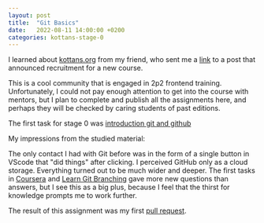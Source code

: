 ```yaml
---
layout: post
title:  "Git Basics"
date:   2022-08-11 14:00:00 +0200
categories: kottans-stage-0
---
```

I learned about [kottans.org](https://kottans.org/) from my friend, who sent me a [link](https://dou.ua/forums/topic/31838/) to a post that announced recruitment for a new course.

This is a cool community that is engaged in 2p2 frontend training. Unfortunately, I could not pay enough attention to get into the course with mentors, but I plan to complete and publish all the assignments here, and perhaps they will be checked by caring students of past editions.

The first task for stage 0 was [introduction git and github](https://github.com/kottans/frontend/blob/2022_UA/tasks/git-intro.md)

My impressions from the studied material:

The only contact I had with Git before was in the form of a single button in VScode that "did things" after clicking. I perceived GitHub only as a cloud storage. Everything turned out to be much wider and deeper. The first tasks in [Coursera](https://www.coursera.org/learn/introduction-git-github) and [Learn Git Branching](https://learngitbranching.js.org/) gave more new questions than answers, but I see this as a big plus, because I feel that the thirst for knowledge prompts me to work further.

The result of this assignment was my first [pull request](https://github.com/kottans/mock-repo/pull/1024).
